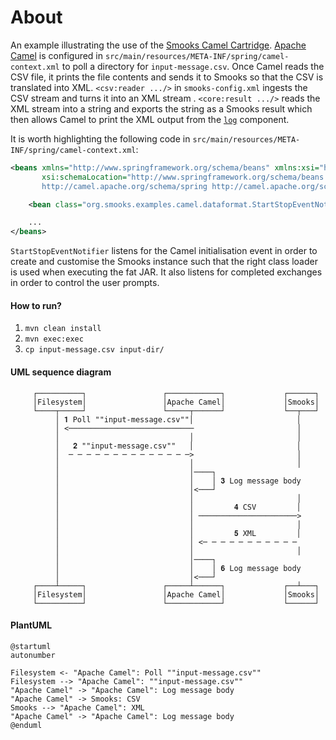 About
=====

An example illustrating the use of the [Smooks Camel Cartridge](https://github.com/smooks/smooks-camel-cartridge/). [Apache Camel](https://camel.apache.org/) is configured in `src/main/resources/META-INF/spring/camel-context.xml` to poll a directory for `input-message.csv`. Once Camel reads the CSV file, it prints the file contents and sends it to Smooks so that the CSV is translated into XML. `<csv:reader .../>` in `smooks-config.xml` ingests the CSV stream and turns it into an XML stream . `<core:result .../>` reads the XML stream into a string and exports the string as a Smooks result which then allows Camel to print the XML output from the [`log`](https://camel.apache.org/components/3.21.x/log-component.html) component.

It is worth highlighting the following code in `src/main/resources/META-INF/spring/camel-context.xml`:

```xml
<beans xmlns="http://www.springframework.org/schema/beans" xmlns:xsi="http://www.w3.org/2001/XMLSchema-instance"
       xsi:schemaLocation="http://www.springframework.org/schema/beans http://www.springframework.org/schema/beans/spring-beans-2.0.xsd
       http://camel.apache.org/schema/spring http://camel.apache.org/schema/spring/camel-spring.xsd">

	<bean class="org.smooks.examples.camel.dataformat.StartStopEventNotifier"/>

    ...
</beans>
```

`StartStopEventNotifier` listens for the Camel initialisation event in order to create and customise the Smooks instance such that the right class loader is used when executing the fat JAR. It also listens for completed exchanges in order to control the user prompts. 

#### How to run?

1. `mvn clean install`
2. `mvn exec:exec`
3. `cp input-message.csv input-dir/`

#### UML sequence diagram

```
     ┌──────────┐                 ┌────────────┐             ┌──────┐
     │Filesystem│                 │Apache Camel│             │Smooks│
     └────┬─────┘                 └─────┬──────┘             └──┬───┘
          │ 𝟏 Poll ""input-message.csv""│                       │    
          │ <────────────────────────────                       │    
          │                             │                       │    
          │   𝟐 ""input-message.csv""   │                       │    
          │  ─ ─ ─ ─ ─ ─ ─ ─ ─ ─ ─ ─ ─ ─>                       │    
          │                             │                       │    
          │                             │────┐                       
          │                             │    │ 𝟑 Log message body    
          │                             │<───┘                       
          │                             │                       │    
          │                             │         𝟒 CSV         │    
          │                             │ ──────────────────────>    
          │                             │                       │    
          │                             │         𝟓 XML         │    
          │                             │ <─ ─ ─ ─ ─ ─ ─ ─ ─ ─ ─     
          │                             │                       │    
          │                             │────┐                       
          │                             │    │ 𝟔 Log message body    
          │                             │<───┘                       
     ┌────┴─────┐                 ┌─────┴──────┐             ┌──┴───┐
     │Filesystem│                 │Apache Camel│             │Smooks│
     └──────────┘                 └────────────┘             └──────┘
```

#### PlantUML

```plantuml
@startuml
autonumber

Filesystem <- "Apache Camel": Poll ""input-message.csv""
Filesystem --> "Apache Camel": ""input-message.csv""
"Apache Camel" -> "Apache Camel": Log message body
"Apache Camel" -> Smooks: CSV
Smooks --> "Apache Camel": XML
"Apache Camel" -> "Apache Camel": Log message body
@enduml
```